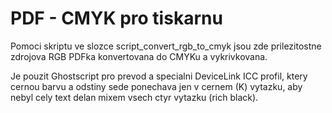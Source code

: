 # PDF - CMYK pro tiskarnu

Pomoci skriptu ve slozce script_convert_rgb_to_cmyk jsou zde prilezitostne zdrojova RGB PDFka konvertovana do CMYKu a vykrivkovana.

Je pouzit Ghostscript pro prevod a specialni DeviceLink ICC profil, ktery cernou barvu a odstiny sede ponechava jen v cernem (K) vytazku,
aby nebyl cely text delan mixem vsech ctyr vytazku (rich black).